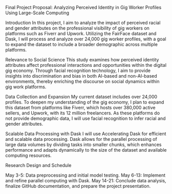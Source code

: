 Final Project Proposal: Analyzing Perceived Identity in Gig Worker Profiles Using Large-Scale Computing

Introduction
In this project, I aim to analyze the impact of perceived racial and gender attributes on the professional visibility of gig workers on platforms such as Fiverr and Upwork. Utilizing the FairFace dataset and Dask, I will process and analyze over 24,000 gig worker profiles, with a goal to expand the dataset to include a broader demographic across multiple platforms.

Relevance to Social Science
This study examines how perceived identity attributes affect professional interactions and opportunities within the digital gig economy. Through facial recognition technology, I aim to provide insights into discrimination and bias in both AI-based and non-AI-based environments, thereby enriching the discourse on social dynamics within gig work platforms.

Data Collection and Expansion
My current dataset includes over 24,000 profiles. To deepen my understanding of the gig economy, I plan to expand this dataset from platforms like Fiverr, which hosts over 380,000 active sellers, and Upwork, with its 12 million freelancers. As these platforms do not provide demographic data, I will use facial recognition to infer racial and gender attributes.

Scalable Data Processing with Dask
I will use Accelerating Dask for efficient and scalable data processing. Dask allows for the parallel processing of large data volumes by dividing tasks into smaller chunks, which enhances performance and adapts dynamically to the size of the dataset and available computing resources.

Research Design and Schedule

May 3-5: Data preprocessing and initial model testing.
May 6-13: Implement and refine parallel computing with Dask.
May 14-21: Conclude data analysis, finalize GitHub documentation, and prepare the project presentation.